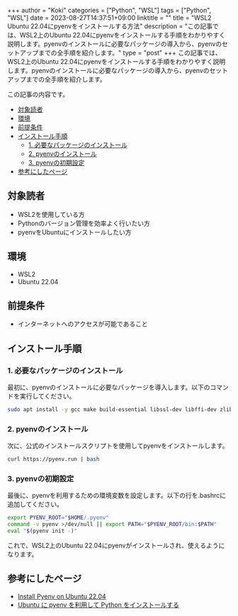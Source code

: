 +++
author = "Koki"
categories = ["Python", "WSL"]
tags = ["Python", "WSL"]
date = 2023-08-27T14:37:51+09:00
linktitle = ""
title = "WSL2 Ubuntu 22.04にpyenvをインストールする方法"
description = "この記事では、WSL2上のUbuntu 22.04にpyenvをインストールする手順をわかりやすく説明します。pyenvのインストールに必要なパッケージの導入から、pyenvのセットアップまでの全手順を紹介します。"
type = "post"
+++
この記事では、WSL2上のUbuntu 22.04にpyenvをインストールする手順をわかりやすく説明します。pyenvのインストールに必要なパッケージの導入から、pyenvのセットアップまでの全手順を紹介します。  

この記事の内容です。
<!-- START doctoc generated TOC please keep comment here to allow auto update -->
<!-- DON'T EDIT THIS SECTION, INSTEAD RE-RUN doctoc TO UPDATE -->


- <font color="#1111cc">[対象読者](#%E5%AF%BE%E8%B1%A1%E8%AA%AD%E8%80%85)</font>
- <font color="#1111cc">[環境](#%E7%92%B0%E5%A2%83)</font>
- <font color="#1111cc">[前提条件](#%E5%89%8D%E6%8F%90%E6%9D%A1%E4%BB%B6)</font>
- <font color="#1111cc">[インストール手順](#%E3%82%A4%E3%83%B3%E3%82%B9%E3%83%88%E3%83%BC%E3%83%AB%E6%89%8B%E9%A0%86)</font>
  - <font color="#1111cc">[1. 必要なパッケージのインストール](#1-%E5%BF%85%E8%A6%81%E3%81%AA%E3%83%91%E3%83%83%E3%82%B1%E3%83%BC%E3%82%B8%E3%81%AE%E3%82%A4%E3%83%B3%E3%82%B9%E3%83%88%E3%83%BC%E3%83%AB)</font>
  - <font color="#1111cc">[2. pyenvのインストール](#2-pyenv%E3%81%AE%E3%82%A4%E3%83%B3%E3%82%B9%E3%83%88%E3%83%BC%E3%83%AB)</font>
  - <font color="#1111cc">[3. pyenvの初期設定](#3-pyenv%E3%81%AE%E5%88%9D%E6%9C%9F%E8%A8%AD%E5%AE%9A)</font>
- <font color="#1111cc">[参考にしたページ](#%E5%8F%82%E8%80%83%E3%81%AB%E3%81%97%E3%81%9F%E3%83%9A%E3%83%BC%E3%82%B8)</font>

<!-- END doctoc generated TOC please keep comment here to allow auto update -->


## 対象読者
- WSL2を使用している方
- Pythonのバージョン管理を効率よく行いたい方
- pyenvをUbuntuにインストールしたい方


## 環境
- WSL2
- Ubuntu 22.04


## 前提条件
- インターネットへのアクセスが可能であること


## インストール手順

### 1. 必要なパッケージのインストール

最初に、pyenvのインストールに必要なパッケージを導入します。以下のコマンドを実行してください。  
```sh
sudo apt install -y gcc make build-essential libssl-dev libffi-dev zlib1g-dev libbz2-dev libreadline-dev libsqlite3-dev wget curl llvm libncurses5-dev xz-utils tk-dev libxml2-dev libxmlsec1-dev liblzma-dev
```

### 2. pyenvのインストール

次に、公式のインストールスクリプトを使用してpyenvをインストールします。  
```sh
curl https://pyenv.run | bash
```


### 3. pyenvの初期設定

最後に、pyenvを利用するための環境変数を設定します。以下の行を.bashrcに追加してください。  
```sh
export PYENV_ROOT="$HOME/.pyenv"
command -v pyenv >/dev/null || export PATH="$PYENV_ROOT/bin:$PATH"
eval "$(pyenv init -)"
```

これで、WSL2上のUbuntu 22.04にpyenvがインストールされ、使えるようになります。

## 参考にしたページ

- <a href="https://kfields.me/blog/pyenv_on_ubuntu_22" target="_blank">Install Pyenv on Ubuntu 22.04</a>
- <a href="https://www.mathpython.com/ubuntu-python" target="_blank">Ubuntu に pyenv を利用して Python をインストールする</a>
